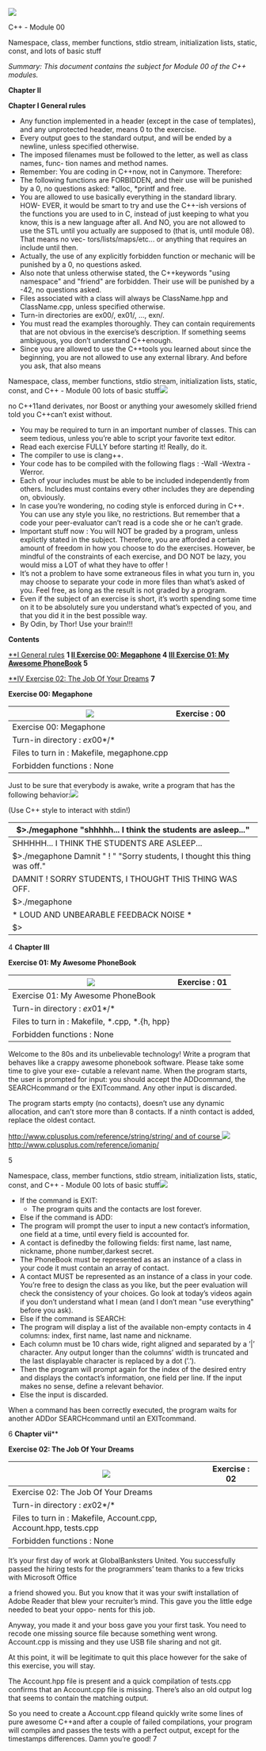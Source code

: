 ﻿![](img/Aspose.Words.e5708197-5c5e-417e-aa26-0f1eafd7c043.001.png)

C++ - Module 00

Namespace, class, member functions, stdio stream, initialization lists, static, const, and lots of basic stuff

*Summary: This document contains the subject for Module 00 of the C++ modules.*

**Chapter II**

**Chapter I General rules**

- Any function implemented in a header (except in the case of templates), and any unprotected header, means 0 to the exercise.
- Every output goes to the standard output, and will be ended by a newline, unless specified otherwise.
- The imposed filenames must be followed to the letter, as well as class names, func- tion names and method names.
- Remember: You are coding in C++now, not in Canymore. Therefore:
- The following functions are FORBIDDEN, and their use will be punished by a 0, no questions asked: \*alloc, \*printf and free.
- You are allowed to use basically everything in the standard library. HOW- EVER, it would be smart to try and use the C++-ish versions of the functions you are used to in C, instead of just keeping to what you know, this is a new language after all. And NO, you are not allowed to use the STL until you actually are supposed to (that is, until module 08). That means no vec- tors/lists/maps/etc... or anything that requires an include <algorithm> until then.
- Actually, the use of any explicitly forbidden function or mechanic will be punished by a 0, no questions asked.
- Also note that unless otherwise stated, the C++keywords "using namespace" and "friend" are forbidden. Their use will be punished by a -42, no questions asked.
- Files associated with a class will always be ClassName.hpp and ClassName.cpp, unless specified otherwise.
- Turn-in directories are ex00/, ex01/, ..., exn/.
- You must read the examples thoroughly. They can contain requirements that are not obvious in the exercise’s description. If something seems ambiguous, you don’t understand C++enough.
- Since you are allowed to use the C++tools you learned about since the beginning, you are not allowed to use any external library. And before you ask, that also means

Namespace, class, member functions, stdio stream, initialization lists, static, const, and C++ - Module 00 lots of basic stuff![](img/Aspose.Words.e5708197-5c5e-417e-aa26-0f1eafd7c043.002.png)

no C++11and derivates, nor Boost or anything your awesomely skilled friend told you C++can’t exist without.

- You may be required to turn in an important number of classes. This can seem tedious, unless you’re able to script your favorite text editor.
- Read each exercise FULLY before starting it! Really, do it.
- The compiler to use is clang++.
- Your code has to be compiled with the following flags : -Wall -Wextra -Werror.
- Each of your includes must be able to be included independently from others. Includes must contains every other includes they are depending on, obviously.
- In case you’re wondering, no coding style is enforced during in C++. You can use any style you like, no restrictions. But remember that a code your peer-evaluator can’t read is a code she or he can’t grade.
- Important stuff now : You will NOT be graded by a program, unless explictly stated in the subject. Therefore, you are afforded a certain amount of freedom in how you choose to do the exercises. However, be mindful of the constraints of each exercise, and DO NOT be lazy, you would miss a LOT of what they have to offer !
- It’s not a problem to have some extraneous files in what you turn in, you may choose to separate your code in more files than what’s asked of you. Feel free, as long as the result is not graded by a program.
- Even if the subject of an exercise is short, it’s worth spending some time on it to be absolutely sure you understand what’s expected of you, and that you did it in the best possible way.
- By Odin, by Thor! Use your brain!!!

**Contents**

[**I General rules](#_page1_x72.00_y72.00) **1 [II Exercise 00: Megaphone](#_page4_x72.00_y87.06) 4 [III Exercise 01: My Awesome PhoneBook](#_page5_x72.00_y87.06) 5**

[**IV Exercise 02: The Job Of Your Dreams](#_page7_x72.00_y87.06) **7**

**Exercise 00: Megaphone**



|![](img/Aspose.Words.e5708197-5c5e-417e-aa26-0f1eafd7c043.003.png)|Exercise : 00|
| - | - |
|Exercise 00: Megaphone|
|Turn-in directory : *ex*00*/*|
|Files to turn in : Makefile, megaphone.cpp|
|Forbidden functions : None|
Just to be sure that everybody is awake, write a program that has the following behavior:![](img/Aspose.Words.e5708197-5c5e-417e-aa26-0f1eafd7c043.004.png)

(Use C++ style to interact with stdin!)



|$>./megaphone "shhhhh... I think the students are asleep..."|
| - |
|SHHHHH... I THINK THE STUDENTS ARE ASLEEP...|
|$>./megaphone Damnit " ! " "Sorry students, I thought this thing was off."|
|DAMNIT ! SORRY STUDENTS, I THOUGHT THIS THING WAS OFF.|
|$>./megaphone|
|* LOUD AND UNBEARABLE FEEDBACK NOISE \*|
|$>|

4
**Chapter III**

**Exercise 01: My Awesome PhoneBook**



|![](img/Aspose.Words.e5708197-5c5e-417e-aa26-0f1eafd7c043.005.png)|Exercise : 01|
| - | - |
|Exercise 01: My Awesome PhoneBook|
|Turn-in directory : *ex*01*/*|
|Files to turn in : Makefile, \*.cpp, \*.{h, hpp}|
|Forbidden functions : None|
Welcome to the 80s and its unbelievable technology! Write a program that behaves like a crappy awesome phonebook software. Please take some time to give your exe- cutable a relevant name. When the program starts, the user is prompted for input: you should accept the ADDcommand, the SEARCHcommand or the EXITcommand. Any other input is discarded.

The program starts empty (no contacts), doesn’t use any dynamic allocation, and can’t store more than 8 contacts. If a ninth contact is added, replace the oldest contact.

[http://www.cplusplus.com/reference/string/string/ and of course ](http://www.cplusplus.com/reference/string/string/)![](Aspose.Words.e5708197-5c5e-417e-aa26-0f1eafd7c043.006.png)<http://www.cplusplus.com/reference/iomanip/>

5

Namespace, class, member functions, stdio stream, initialization lists, static, const, and C++ - Module 00 lots of basic stuff![](img/Aspose.Words.e5708197-5c5e-417e-aa26-0f1eafd7c043.002.png)

- If the command is EXIT:
  - The program quits and the contacts are lost forever.
- Else if the command is ADD:
- The program will prompt the user to input a new contact’s information, one field at a time, until every field is accounted for.
- A contact is definedby the following fields: first name, last name, nickname, phone number,darkest secret.
- The PhoneBook must be represented as as an instance of a class in your code it must contain an array of contact.
- A contact MUST be represented as an instance of a class in your code. You’re free to design the class as you like, but the peer evaluation will check the consistency of your choices. Go look at today’s videos again if you don’t understand what I mean (and I don’t mean "use everything" before you ask).
- Else if the command is SEARCH:
- The program will display a list of the available non-empty contacts in 4 columns: index, first name, last name and nickname.
- Each column must be 10 chars wide, right aligned and separated by a ’|’ character. Any output longer than the columns’ width is truncated and the last displayable character is replaced by a dot (’.’).
- Then the program will prompt again for the index of the desired entry and displays the contact’s information, one field per line. If the input makes no sense, define a relevant behavior.
- Else the input is discarded.

When a command has been correctly executed, the program waits for another ADDor SEARCHcommand until an EXITcommand.

6
**Chapter vii****

**Exercise 02: The Job Of Your Dreams**



|![](img/Aspose.Words.e5708197-5c5e-417e-aa26-0f1eafd7c043.005.png)|Exercise : 02|
| - | - |
|Exercise 02: The Job Of Your Dreams|
|Turn-in directory : *ex*02*/*|
|Files to turn in : Makefile, Account.cpp, Account.hpp, tests.cpp|
|Forbidden functions : None|
It’s your first day of work at GlobalBanksters United. You successfully passed the hiring tests for the programmers’ team thanks to a few tricks with Microsoft Office

a friend showed you. But you know that it was your swift installation of Adobe Reader that blew your recruiter’s mind. This gave you the little edge needed to beat your oppo- nents for this job.

Anyway, you made it and your boss gave you your first task. You need to recode one missing source file because something went wrong. Account.cpp is missing and they use USB file sharing and not git.

At this point, it will be legitimate to quit this place however for the sake of this exercise, you will stay.

The Account.hpp file is present and a quick compilation of tests.cpp confirms that an Account.cpp file is missing. There’s also an old output log that seems to contain the matching output.

So you need to create a Account.cpp fileand quickly write some lines of pure awesome C++and after a couple of failed compilations, your program will compiles and passes the tests with a perfect output, except for the timestamps differences. Damn you’re good!
7
